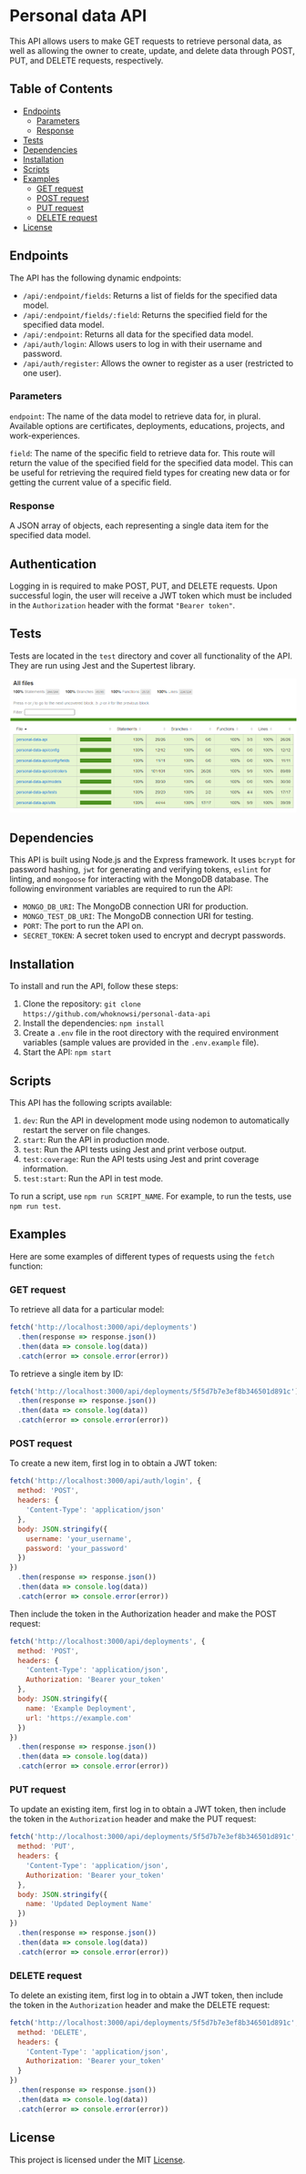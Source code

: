 # Personal data API

This API allows users to make GET requests to retrieve personal data, as well as allowing the owner to create, update, and delete data through POST, PUT, and DELETE requests, respectively.

## Table of Contents

- [Endpoints](#endpoints)
  - [Parameters](#parameters)
  - [Response](#response)
- [Tests](#tests)
- [Dependencies](#dependencies)
- [Installation](#installation)
- [Scripts](#scripts)
- [Examples](#examples)
  - [GET request](#get-request)
  - [POST request](#post-request)
  - [PUT request](#put-request)
  - [DELETE request](#delete-request)
- [License](#license)

## Endpoints

The API has the following dynamic endpoints:

- `/api/:endpoint/fields`: Returns a list of fields for the specified data model.
- `/api/:endpoint/fields/:field`: Returns the specified field for the specified data model.
- `/api/:endpoint`: Returns all data for the specified data model.
- `/api/auth/login`: Allows users to log in with their username and password.
- `/api/auth/register`: Allows the owner to register as a user (restricted to one user).

### Parameters

``endpoint``: The name of the data model to retrieve data for, in plural. Available options are certificates, deployments, educations, projects, and work-experiences.

``field``: The name of the specific field to retrieve data for. This route will return the value of the specified field for the specified data model. This can be useful for retrieving the required field types for creating new data or for getting the current value of a specific field.

### Response

A JSON array of objects, each representing a single data item for the specified data model.

## Authentication

Logging in is required to make POST, PUT, and DELETE requests. Upon successful login, the user will receive a JWT token which must be included in the `Authorization` header with the format `"Bearer token"`.

## Tests

Tests are located in the `test` directory and cover all functionality of the API. They are run using Jest and the Supertest library.

![Test coverage](screenshots/test-coverage.png)

## Dependencies

This API is built using Node.js and the Express framework. It uses `bcrypt` for password hashing, `jwt` for generating and verifying tokens, `eslint` for linting, and `mongoose` for interacting with the MongoDB database. The following environment variables are required to run the API:

- `MONGO_DB_URI`: The MongoDB connection URI for production.
- `MONGO_TEST_DB_URI`: The MongoDB connection URI for testing.
- `PORT`: The port to run the API on.
- `SECRET_TOKEN`: A secret token used to encrypt and decrypt passwords.

## Installation

To install and run the API, follow these steps:

1. Clone the repository: `git clone https://github.com/whoknowsi/personal-data-api`
2. Install the dependencies: `npm install`
3. Create a `.env` file in the root directory with the required environment variables (sample values are provided in the `.env.example` file).
4. Start the API: `npm start`

## Scripts

This API has the following scripts available:

1. ``dev``: Run the API in development mode using nodemon to automatically restart the server on file changes.
2. ``start``: Run the API in production mode.
3. ``test``: Run the API tests using Jest and print verbose output.
4. ``test:coverage``: Run the API tests using Jest and print coverage information.
5. ``test:start``: Run the API in test mode.

To run a script, use ``npm run SCRIPT_NAME``. For example, to run the tests, use ``npm run test``.

## Examples

Here are some examples of different types of requests using the `fetch` function:

### GET request

To retrieve all data for a particular model:

```javascript
fetch('http://localhost:3000/api/deployments')
  .then(response => response.json())
  .then(data => console.log(data))
  .catch(error => console.error(error))
```

To retrieve a single item by ID:

```javascript
fetch('http://localhost:3000/api/deployments/5f5d7b7e3ef8b346501d891c')
  .then(response => response.json())
  .then(data => console.log(data))
  .catch(error => console.error(error))
```

### POST request

To create a new item, first log in to obtain a JWT token:

```javascript
fetch('http://localhost:3000/api/auth/login', {
  method: 'POST',
  headers: {
    'Content-Type': 'application/json'
  },
  body: JSON.stringify({
    username: 'your_username',
    password: 'your_password'
  })
})
  .then(response => response.json())
  .then(data => console.log(data))
  .catch(error => console.error(error))
```

Then include the token in the Authorization header and make the POST request:

```javascript
fetch('http://localhost:3000/api/deployments', {
  method: 'POST',
  headers: {
    'Content-Type': 'application/json',
    Authorization: 'Bearer your_token'
  },
  body: JSON.stringify({
    name: 'Example Deployment',
    url: 'https://example.com'
  })
})
  .then(response => response.json())
  .then(data => console.log(data))
  .catch(error => console.error(error))
```

### PUT request

To update an existing item, first log in to obtain a JWT token, then include the token in the ``Authorization`` header and make the PUT request:

```javascript
fetch('http://localhost:3000/api/deployments/5f5d7b7e3ef8b346501d891c', {
  method: 'PUT',
  headers: {
    'Content-Type': 'application/json',
    Authorization: 'Bearer your_token'
  },
  body: JSON.stringify({
    name: 'Updated Deployment Name'
  })
})
  .then(response => response.json())
  .then(data => console.log(data))
  .catch(error => console.error(error))
```

### DELETE request

To delete an existing item, first log in to obtain a JWT token, then include the token in the ``Authorization`` header and make the DELETE request:

```javascript
fetch('http://localhost:3000/api/deployments/5f5d7b7e3ef8b346501d891c', {
  method: 'DELETE',
  headers: {
    'Content-Type': 'application/json',
    Authorization: 'Bearer your_token'
  }
})
  .then(response => response.json())
  .then(data => console.log(data))
  .catch(error => console.error(error))
```

## License

This project is licensed under the MIT [License](LICENSE.md).
